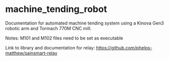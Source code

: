 # machine_tending_robot
Documentation for automated machine tending system using a Kinova Gen3 robotic arm and Tormach 770M CNC mill.

Notes: 
M101 and M102 files need to be set as executable

Link to library and documentation for relay:
https://github.com/phelps-matthew/sainsmart-relay
